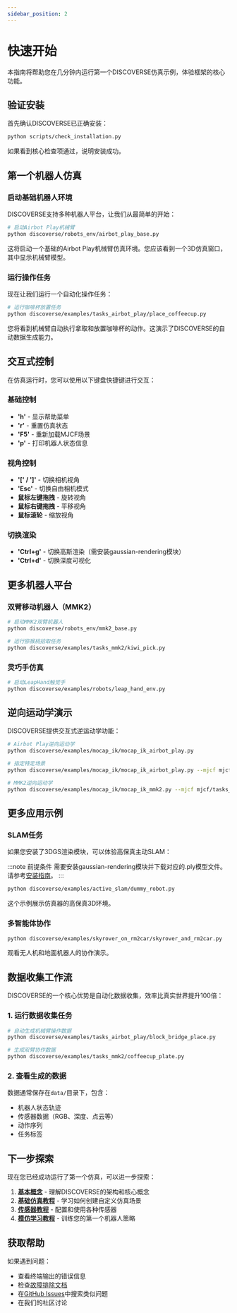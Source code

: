 ```yaml
---
sidebar_position: 2
---
```


# 快速开始

本指南将帮助您在几分钟内运行第一个DISCOVERSE仿真示例，体验框架的核心功能。

## 验证安装

首先确认DISCOVERSE已正确安装：

```bash
python scripts/check_installation.py
```

如果看到核心检查项通过，说明安装成功。

## 第一个机器人仿真

### 启动基础机器人环境

DISCOVERSE支持多种机器人平台，让我们从最简单的开始：

```bash
# 启动Airbot Play机械臂
python discoverse/robots_env/airbot_play_base.py
```

这将启动一个基础的Airbot Play机械臂仿真环境。您应该看到一个3D仿真窗口，其中显示机械臂模型。

### 运行操作任务

现在让我们运行一个自动化操作任务：

```bash
# 运行咖啡杯放置任务
python discoverse/examples/tasks_airbot_play/place_coffeecup.py
```

您将看到机械臂自动执行拿取和放置咖啡杯的动作。这演示了DISCOVERSE的自动数据生成能力。

## 交互式控制

在仿真运行时，您可以使用以下键盘快捷键进行交互：

### 基础控制
- **'h'** - 显示帮助菜单
- **'r'** - 重置仿真状态  
- **'F5'** - 重新加载MJCF场景
- **'p'** - 打印机器人状态信息

### 视角控制
- **'[' / ']'** - 切换相机视角
- **'Esc'** - 切换自由相机模式
- **鼠标左键拖拽** - 旋转视角
- **鼠标右键拖拽** - 平移视角
- **鼠标滚轮** - 缩放视角

### 切换渲染
- **'Ctrl+g'** - 切换高斯渲染（需安装gaussian-rendering模块）
- **'Ctrl+d'** - 切换深度可视化

## 更多机器人平台

### 双臂移动机器人（MMK2）

```bash
# 启动MMK2双臂机器人
python discoverse/robots_env/mmk2_base.py

# 运行猕猴桃拾取任务
python discoverse/examples/tasks_mmk2/kiwi_pick.py
```

### 灵巧手仿真

```bash
# 启动LeapHand触觉手
python discoverse/examples/robots/leap_hand_env.py
```

## 逆向运动学演示

DISCOVERSE提供交互式逆运动学功能：

```bash
# Airbot Play逆向运动学
python discoverse/examples/mocap_ik/mocap_ik_airbot_play.py

# 指定特定场景
python discoverse/examples/mocap_ik/mocap_ik_airbot_play.py --mjcf mjcf/tasks_airbot_play/stack_block.xml

# MMK2逆向运动学
python discoverse/examples/mocap_ik/mocap_ik_mmk2.py --mjcf mjcf/tasks_mmk2/pan_pick.xml
```

## 更多应用示例

### SLAM任务

如果您安装了3DGS渲染模块，可以体验高保真主动SLAM：

:::note 前提条件
需要安装gaussian-rendering模块并下载对应的.ply模型文件。请参考[安装指南](./installation.md#高保真渲染设置可选)。
:::

```bash
python discoverse/examples/active_slam/dummy_robot.py
```

这个示例展示仿真器的高保真3D环境。

### 多智能体协作

```bash
python discoverse/examples/skyrover_on_rm2car/skyrover_and_rm2car.py
```

观看无人机和地面机器人的协作演示。

## 数据收集工作流

DISCOVERSE的一个核心优势是自动化数据收集，效率比真实世界提升100倍：

### 1. 运行数据收集任务
```bash
# 自动生成机械臂操作数据
python discoverse/examples/tasks_airbot_play/block_bridge_place.py

# 生成双臂协作数据  
python discoverse/examples/tasks_mmk2/coffeecup_plate.py
```

### 2. 查看生成的数据
数据通常保存在`data/`目录下，包含：
- 机器人状态轨迹
- 传感器数据（RGB、深度、点云等）
- 动作序列
- 任务标签

## 下一步探索

现在您已经成功运行了第一个仿真，可以进一步探索：

1. **[基本概念](./basic-concepts.md)** - 理解DISCOVERSE的架构和核心概念
2. **[基础仿真教程](../tutorials/basic-simulation/overview.md)** - 学习如何创建自定义仿真场景
3. **[传感器教程](../tutorials/sensors/overview.md)** - 配置和使用各种传感器
4. **[模仿学习教程](../tutorials/imitation-learning/overview.md)** - 训练您的第一个机器人策略

## 获取帮助

如果遇到问题：
- 查看终端输出的错误信息
- 检查[故障排除文档](../../troubleshooting.md)
- 在[GitHub Issues](https://github.com/TATP-233/DISCOVERSE/issues)中搜索类似问题
- 在我们的社区讨论